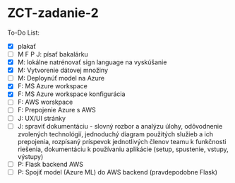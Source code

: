 # ZCT-zadanie-2
To-Do List:
  - [x] plakať
  - [ ] M F P J: písať bakalárku
  - [x] M: lokálne natrénovať sign language na vyskúšanie
  - [x] M: Vytvorenie dátovej množiny
  - [ ] M: Deploynúť model na Azure
  - [x] F: MS Azure workspace
  - [x] F: MS Azure workspace konfigurácia
  - [ ] F: AWS worskpace
  - [ ] F: Prepojenie Azure s AWS
  - [ ] J: UX/UI stránky
  - [ ] J: spraviť dokumentáciu - slovný rozbor a analýzu úlohy, odôvodnenie zvolených technológií, jednoduchý diagram použitých služieb a ich prepojenia, rozpísaný príspevok               jednotlivých členov teamu k funkčnosti riešenia, dokumentáciu k používaniu aplikácie (setup, spustenie, vstupy, výstupy)
  - [ ] P: Flask backend AWS
  - [ ] P: Spojiť model (Azure ML) do AWS backend (pravdepodobne Flask)
